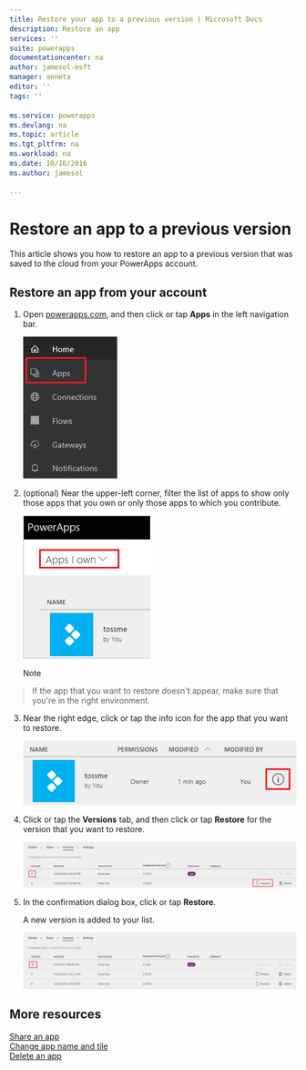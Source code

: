```yaml
---
title: Restore your app to a previous version | Microsoft Docs
description: Restore an app
services: ''
suite: powerapps
documentationcenter: na
author: jamesol-msft
manager: anneta
editor: ''
tags: ''

ms.service: powerapps
ms.devlang: na
ms.topic: article
ms.tgt_pltfrm: na
ms.workload: na
ms.date: 10/16/2016
ms.author: jamesol

---
```

# Restore an app to a previous version
This article shows you how to restore an app to a previous version that was saved to the cloud from your PowerApps account.

## Restore an app from your account
1. Open [powerapps.com](https://web.powerapps.com), and then click or tap **Apps** in the left navigation bar.

    ![Left navigation bar](./media/restore-an-app/file-apps.png)

2. (optional) Near the upper-left corner, filter the list of apps to show only those apps that you own or only those apps to which you contribute.

    ![Filter on apps you own](./media/restore-an-app/filter-list.png)

    > [!NOTE]
> If the app that you want to restore doesn't appear, make sure that you're in the right environment.

3. Near the right edge, click or tap the info icon for the app that you want to restore.

    ![Info icon](./media/restore-an-app/app-options.png)

4. Click or tap the **Versions** tab, and then click or tap **Restore** for the version that you want to restore.

    ![Versions tab](./media/restore-an-app/restore-button-2.png)

5. In the confirmation dialog box, click or tap **Restore**.  

    A new version is added to your list.

    ![Restored version](./media/restore-an-app/versions-added-2.png)

## More resources
[Share an app](share-app.md)  
[Change app name and tile](set-name-tile.md)  
[Delete an app](delete-app.md)
